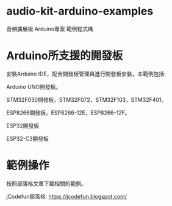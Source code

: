 # audio-kit-arduino-examples
音頻擴展板 Arduino專案 範例程式碼
# Arduino所支援的開發板
安裝Arduino IDE，配合開發板管理員進行開發板安裝，本範例包括:

  Arduino UNO開發板。

  STM32F030開發板，STM32F072，STM32F103，STM32F401。

  ESP8266開發板，ESP8266-12E，ESP8266-12F。

  ESP32開發板

  ESP32-C3開發板

# 範例操作
按照部落格文章下載相關的範例。

jCodefun部落格: https://jcodefun.blogspot.com/


 
